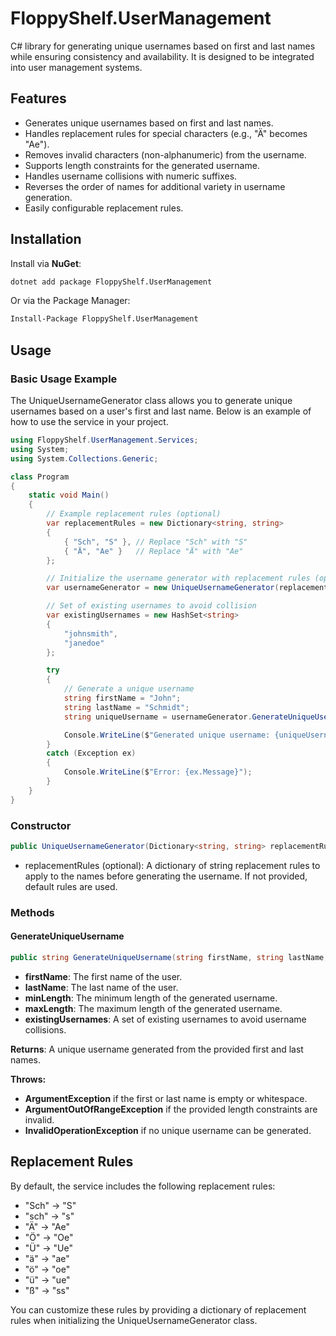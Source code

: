 # FloppyShelf.UserManagement

C# library for generating unique usernames based on first and last names while ensuring consistency and availability. It is designed to be integrated into user management systems.

## Features

- Generates unique usernames based on first and last names.
- Handles replacement rules for special characters (e.g., "Ä" becomes "Ae").
- Removes invalid characters (non-alphanumeric) from the username.
- Supports length constraints for the generated username.
- Handles username collisions with numeric suffixes.
- Reverses the order of names for additional variety in username generation.
- Easily configurable replacement rules.

## Installation

Install via **NuGet**:

```bash
dotnet add package FloppyShelf.UserManagement
```

Or via the Package Manager:

```bash
Install-Package FloppyShelf.UserManagement
```

## Usage

### Basic Usage Example

The UniqueUsernameGenerator class allows you to generate unique usernames based on a user's first and last name. Below is an example of how to use the service in your project.

```csharp
using FloppyShelf.UserManagement.Services;
using System;
using System.Collections.Generic;

class Program
{
    static void Main()
    {
        // Example replacement rules (optional)
        var replacementRules = new Dictionary<string, string>
        {
            { "Sch", "S" }, // Replace "Sch" with "S"
            { "Ä", "Ae" }   // Replace "Ä" with "Ae"
        };

        // Initialize the username generator with replacement rules (optional)
        var usernameGenerator = new UniqueUsernameGenerator(replacementRules);

        // Set of existing usernames to avoid collision
        var existingUsernames = new HashSet<string>
        {
            "johnsmith",
            "janedoe"
        };

        try
        {
            // Generate a unique username
            string firstName = "John";
            string lastName = "Schmidt";
            string uniqueUsername = usernameGenerator.GenerateUniqueUsername(firstName, lastName, 6, 12, existingUsernames);

            Console.WriteLine($"Generated unique username: {uniqueUsername}");
        }
        catch (Exception ex)
        {
            Console.WriteLine($"Error: {ex.Message}");
        }
    }
}
```

### Constructor

```csharp
public UniqueUsernameGenerator(Dictionary<string, string> replacementRules = null);
```

- replacementRules (optional): A dictionary of string replacement rules to apply to the names before generating the username. If not provided, default rules are used.

### Methods

#### GenerateUniqueUsername

```csharp
public string GenerateUniqueUsername(string firstName, string lastName, int minLength, int maxLength, HashSet<string> existingUsernames);
```

- **firstName**: The first name of the user.
- **lastName**: The last name of the user.
- **minLength**: The minimum length of the generated username.
- **maxLength**: The maximum length of the generated username.
- **existingUsernames**: A set of existing usernames to avoid username collisions.

**Returns**: A unique username generated from the provided first and last names.

**Throws:**

- **ArgumentException** if the first or last name is empty or whitespace.
- **ArgumentOutOfRangeException** if the provided length constraints are invalid.
- **InvalidOperationException** if no unique username can be generated.

## Replacement Rules

By default, the service includes the following replacement rules:

- "Sch" → "S"
- "sch" → "s"
- "Ä" → "Ae"
- "Ö" → "Oe"
- "Ü" → "Ue"
- "ä" → "ae"
- "ö" → "oe"
- "ü" → "ue"
- "ß" → "ss"

You can customize these rules by providing a dictionary of replacement rules when initializing the UniqueUsernameGenerator class.